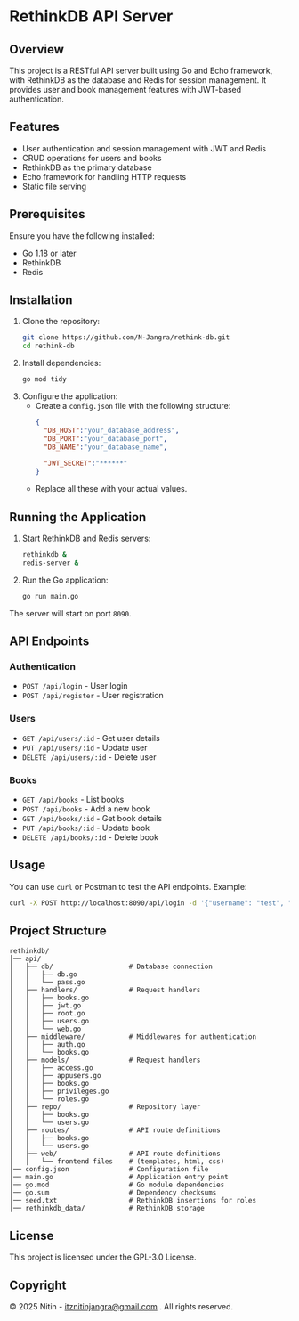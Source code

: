 # RethinkDB API Server

## Overview

This project is a RESTful API server built using Go and Echo framework, with RethinkDB as the database and Redis for session management. It provides user and book management features with JWT-based authentication.

## Features

- User authentication and session management with JWT and Redis
- CRUD operations for users and books
- RethinkDB as the primary database
- Echo framework for handling HTTP requests
- Static file serving

## Prerequisites

Ensure you have the following installed:

- Go 1.18 or later
- RethinkDB
- Redis

## Installation

1. Clone the repository:
   ```sh
   git clone https://github.com/N-Jangra/rethink-db.git
   cd rethink-db
   ```
2. Install dependencies:
   ```sh
   go mod tidy
   ```
3. Configure the application:
   - Create a `config.json` file with the following structure:
     ```json
     {
       "DB_HOST":"your_database_address",
       "DB_PORT":"your_database_port",
       "DB_NAME":"your_database_name",
       
       "JWT_SECRET":"******"
     }
     ```
   - Replace all these with your actual values.

## Running the Application

1. Start RethinkDB and Redis servers:
   ```sh
   rethinkdb &
   redis-server &
   ```
2. Run the Go application:
   ```sh
   go run main.go
   ```

The server will start on port `8090`.

## API Endpoints

### Authentication

- `POST /api/login` - User login
- `POST /api/register` - User registration

### Users

- `GET /api/users/:id` - Get user details
- `PUT /api/users/:id` - Update user
- `DELETE /api/users/:id` - Delete user

### Books

- `GET /api/books` - List books
- `POST /api/books` - Add a new book
- `GET /api/books/:id` - Get book details
- `PUT /api/books/:id` - Update book
- `DELETE /api/books/:id` - Delete book

## Usage

You can use `curl` or Postman to test the API endpoints. Example:

```sh
curl -X POST http://localhost:8090/api/login -d '{"username": "test", "password": "pass"}' -H "Content-Type: application/json"
```

## Project Structure

```
rethinkdb/
│── api/
│   ├── db/                   # Database connection
│   │   ├── db.go                            
│   │   └── pass.go                         
│   ├── handlers/             # Request handlers
│   │   ├── books.go              
│   │   ├── jwt.go                
│   │   ├── root.go               
│   │   ├── users.go              
│   │   └── web.go               
│   ├── middleware/           # Middlewares for authentication 
│   │   ├── auth.go                           
│   │   └── books.go          
│   ├── models/               # Request handlers
│   │   ├── access.go                 
│   │   ├── appusers.go                
│   │   ├── books.go                
│   │   ├── privileges.go                  
│   │   └── roles.go          
│   ├── repo/                 # Repository layer
│   │   ├── books.go                           
│   │   └── users.go          
│   ├── routes/               # API route definitions
│   │   ├── books.go                          
│   │   └── users.go          
│   ├── web/                  # API route definitions
│   │   └── frontend files    # (templates, html, css)          
│── config.json               # Configuration file
│── main.go                   # Application entry point
│── go.mod                    # Go module dependencies
│── go.sum                    # Dependency checksums
│── seed.txt                  # RethinkDB insertions for roles
│── rethinkdb_data/           # RethinkDB storage
```

## License

This project is licensed under the GPL-3.0 License.

## Copyright

© 2025 Nitin - itznitinjangra@gmail.com . All rights reserved.
